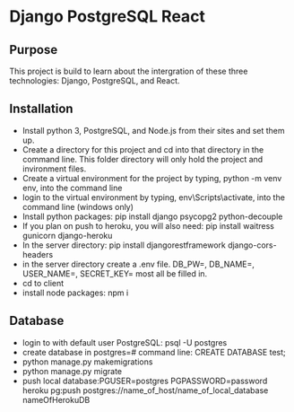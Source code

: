 # Django PostgreSQL React

## Purpose
This project is build to learn about the intergration of these three technologies: Django, PostgreSQL, and React.

## Installation

* Install python 3, PostgreSQL, and Node.js from their sites and set them up.  
* Create a directory for this project and cd into that directory in the command line.  This folder directory will only hold the project and invironment files.
* Create a virtual environment for the project by typing, python -m venv env, into the command line
* login to the virtual environment by typing, env\Scripts\activate, into the command line (windows only)
* Install python packages: pip install django psycopg2 python-decouple
* If you plan on push to heroku, you will also need: pip install waitress gunicorn django-heroku
* In the server directory: pip install djangorestframework django-cors-headers
* in the server directory create a .env file.  DB_PW=, DB_NAME=, USER_NAME=, SECRET_KEY= most all be filled in.
* cd to client 
* install node packages: npm i


## Database
* login to with default user PostgreSQL: psql -U postgres
* create database in postgres=# command line: CREATE DATABASE test;
* python manage.py makemigrations
* python manage.py migrate
* push local database:PGUSER=postgres PGPASSWORD=password  heroku pg:push postgres://name_of_host/name_of_local_database nameOfHerokuDB
